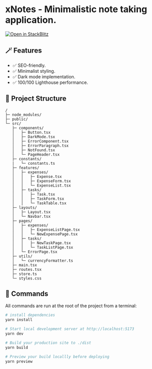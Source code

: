 # xNotes - Minimalistic note taking application.

[![Open in StackBlitz](https://developer.stackblitz.com/img/open_in_stackblitz.svg)](https://stackblitz.com/~/github.com/arberLisaj/xNotes)

## 🪄 Features

- ✅ SEO-friendly.
- ✅ Minimalist styling.
- ✅ Dark mode implementation.
- ✅ 100/100 Lighthouse performance.

## 🚀 Project Structure

```
/
├─ node_modules/
├─ public/
└─ src/
   ├─ components/
   │   ├─ Button.tsx
   │   ├─ DarkMode.tsx
   │   ├─ ErrorComponent.tsx
   │   ├─ ErrorParagraph.tsx
   │   ├─ NotFound.tsx
   │   └─ PageHeader.tsx
   ├─ constants/
   |   └─ constants.ts
   ├─ features/
   │   ├─ expenses/
   │   │   ├─ Expense.tsx
   │   │   ├─ ExpenseForm.tsx
   │   │   └─ ExpenseList.tsx
   │   ├─ tasks/
   │   │   ├─ Task.tsx
   │   │   ├─ TaskForm.tsx
   │   │   └─ TaskTable.tsx
   ├─ layouts/
   │   ├─ Layout.tsx
   │   └─ Navbar.tsx
   ├─ pages/
   │   ├─ expenses/
   │   │   ├─ ExpenseListPage.tsx
   │   │   └─ NewExpensePage.tsx
   │   ├─ tasks/
   │   │   ├─ NewTaskPage.tsx
   │   │   └─ TaskListPage.tsx
   │   └─ ErrorPage.tsx
   ├─ utils/
   │   └─ currencyFormatter.ts
   ├─ main.tsx
   ├─ routes.tsx
   ├─ store.ts
   └─ styles.css
```

## 🧞 Commands

All commands are run at the root of the project from a terminal:

```sh
# install dependencies
yarn install
```

```sh
# Start local development server at http://localhost:5173
yarn dev
```

```sh
# Build your production site to ./dist
yarn build
```

```sh
# Preview your build locallly before deploying
yarn preview
```
